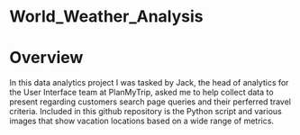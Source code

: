 # World_Weather_Analysis
# Overview
In this data analytics project I was tasked by Jack, the head of analytics for the User Interface team at PlanMyTrip, asked me to help collect data to present regarding customers search page queries and their perferred travel criteria. Included in this github repository is the Python script and various images that show vacation locations based on a wide range of metrics.
